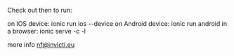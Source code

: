 Check out then to run:

on IOS device: ionic run ios --device
on Android device: ionic run android
in a browser: ionic serve -c -l

more info nf@invicti.eu